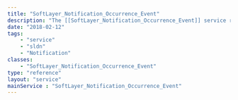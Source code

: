 ```yaml
---
title: "SoftLayer_Notification_Occurrence_Event"
description: "The [[SoftLayer_Notification_Occurrence_Event]] service represents all events with potential to cause a disruption in service. "
date: "2018-02-12"
tags:
    - "service"
    - "sldn"
    - "Notification"
classes:
    - "SoftLayer_Notification_Occurrence_Event"
type: "reference"
layout: "service"
mainService : "SoftLayer_Notification_Occurrence_Event"
---
```

